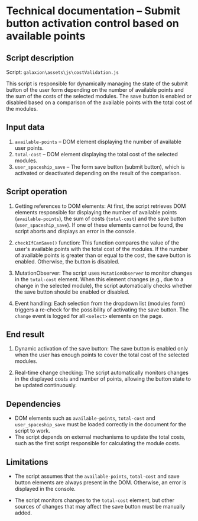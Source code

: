 # Technical documentation – Submit button activation control based on available points

## Script description

Script: `galaxion\assets\js\costValidation.js`

This script is responsible for dynamically managing the state of the submit button of the user form depending on the number of available points and the sum of the costs of the selected modules. The save button is enabled or disabled based on a comparison of the available points with the total cost of the modules.

## Input data
1. `available-points` – DOM element displaying the number of available user points.
2. `total-cost` – DOM element displaying the total cost of the selected modules.
3. `user_spaceship_save` – The form save button (submit button), which is activated or deactivated depending on the result of the comparison.

## Script operation

1. Getting references to DOM elements:
At first, the script retrieves DOM elements responsible for displaying the number of available points (`available-points`), the sum of costs (`total-cost`) and the save button (`user_spaceship_save`). If one of these elements cannot be found, the script aborts and displays an error in the console.

2. `checkIfCanSave()` function:
This function compares the value of the user's available points with the total cost of the modules. If the number of available points is greater than or equal to the cost, the save button is enabled. Otherwise, the button is disabled.

3. MutationObserver:
The script uses `MutationObserver` to monitor changes in the `total-cost` element. When this element changes (e.g., due to a change in the selected module), the script automatically checks whether the save button should be enabled or disabled.

4. Event handling:
Each selection from the dropdown list (modules form) triggers a re-check for the possibility of activating the save button. The `change` event is logged for all `<select>` elements on the page.

## End result
1. Dynamic activation of the save button: The save button is enabled only when the user has enough points to cover the total cost of the selected modules.

2. Real-time change checking: The script automatically monitors changes in the displayed costs and number of points, allowing the button state to be updated continuously.

## Dependencies

- DOM elements such as `available-points`, `total-cost` and `user_spaceship_save` must be loaded correctly in the document for the script to work.
- The script depends on external mechanisms to update the total costs, such as the first script responsible for calculating the module costs.

## Limitations

- The script assumes that the `available-points`, `total-cost` and save button elements are always present in the DOM. Otherwise, an error is displayed in the console.

- The script monitors changes to the `total-cost` element, but other sources of changes that may affect the save button must be manually added.